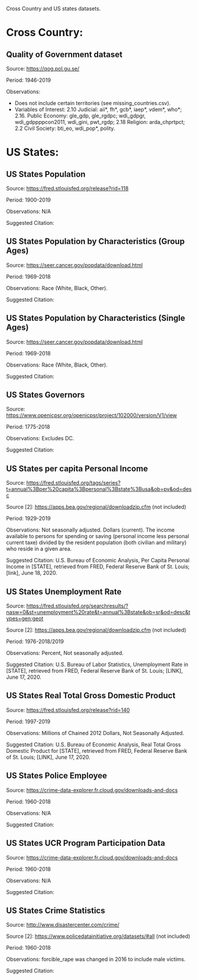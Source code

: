 Cross Country and US states datasets.

# Cross Country:

## Quality of Government dataset 

Source: https://qog.pol.gu.se/

Period: 1946-2019

Observations: 
- Does not include certain territories (see missing_countries.csv).
- Variables of Interest: 
2.10 Judicial: aii*, fh*, gcb*, iaep*, vdem*, who*; 2.16. Public Economy: gle_gdp, gle_rgdpc; wdi_gdpgr, wdi_gdppppcon2011, wdi_gini, pwt_rgdp; 2.18 Religion: arda_chprtpct; 2.2 Civil Society: bti_eo, wdi_pop*, polity.



# US States: 

## US States Population

Source: https://fred.stlouisfed.org/release?rid=118

Period: 1900-2019

Observations: N/A

Suggested Citation:

## US States Population by Characteristics (Group Ages)

Source: https://seer.cancer.gov/popdata/download.html

Period: 1969-2018

Observations: Race (White, Black, Other).

Suggested Citation:

## US States Population by Characteristics (Single Ages)

Source: https://seer.cancer.gov/popdata/download.html

Period: 1969-2018

Observations: Race (White, Black, Other).

Suggested Citation:

## US States Governors

Source: https://www.openicpsr.org/openicpsr/project/102000/version/V1/view

Period: 1775-2018

Observations: Excludes DC. 

Suggested Citation:

## US States per capita Personal Income

Source: https://fred.stlouisfed.org/tags/series?t=annual%3Bper%20capita%3Bpersonal%3Bstate%3Busa&ob=pv&od=desc

Source [2]: https://apps.bea.gov/regional/downloadzip.cfm (not included)

Period: 1929-2019

Observations: Not seasonally adjusted. Dollars (current). The income available to persons for spending or saving (personal income less personal current taxe) divided by the resident population (both civilian and military) who reside in a given area.

Suggested Citation: U.S. Bureau of Economic Analysis, Per Capita Personal Income in [STATE], retrieved from FRED, Federal Reserve Bank of St. Louis; [link], June 18, 2020.

## US States Unemployment Rate

Source: https://fred.stlouisfed.org/searchresults/?nasw=0&st=unemployment%20rate&t=annual%3Bstate&ob=sr&od=desc&types=gen;geot

Source [2]: https://apps.bea.gov/regional/downloadzip.cfm (not included)

Period: 1976-2018/2019

Observations: Percent, Not seasonally adjusted. 

Suggested Citation: U.S. Bureau of Labor Statistics, Unemployment Rate in [STATE], retrieved from FRED, Federal Reserve Bank of St. Louis; [LINK], June 17, 2020.

## US States Real Total Gross Domestic Product 

Source: https://fred.stlouisfed.org/release?rid=140

Period: 1997-2019

Observations: Millions of Chained 2012 Dollars, Not Seasonally Adjusted. 

Suggested Citation: U.S. Bureau of Economic Analysis, Real Total Gross Domestic Product for [STATE], retrieved from FRED, Federal Reserve Bank of St. Louis; [LINK], June 17, 2020.

## US States Police Employee

Source: https://crime-data-explorer.fr.cloud.gov/downloads-and-docs

Period: 1960-2018

Observations: N/A

Suggested Citation:

## US States UCR Program Participation Data

Source: https://crime-data-explorer.fr.cloud.gov/downloads-and-docs

Period: 1960-2018

Observations: N/A

Suggested Citation:

## US States Crime Statistics

Source: http://www.disastercenter.com/crime/

Source [2]: https://www.policedatainitiative.org/datasets/#all (not included)

Period: 1960-2018

Observations: forcible_rape was changed in 2016 to include male victims. 

Suggested Citation:
